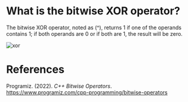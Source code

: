 # What is the bitwise XOR operator? 


The bitwise XOR operator, noted as (^), returns 1 if one of the operands contains 1; if both operands are 0 or if both are 1, 
the result will be zero. 

![xor](https://user-images.githubusercontent.com/109105989/207988479-3fa8ccdb-81c9-4a6a-9373-7b5aac9c9399.png)


# References 
Programiz. (2022). *C++ Bitwise Operators*. <https://www.programiz.com/cpp-programming/bitwise-operators> 

